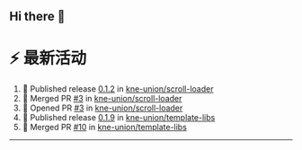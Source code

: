 ## Hi there 👋

<!--

**Here are some ideas to get you started:**

🙋‍♀️ A short introduction - what is your organization all about?
🌈 Contribution guidelines - how can the community get involved?
👩‍💻 Useful resources - where can the community find your docs? Is there anything else the community should know?
🍿 Fun facts - what does your team eat for breakfast?
🧙 Remember, you can do mighty things with the power of [Markdown](https://docs.github.com/github/writing-on-github/getting-started-with-writing-and-formatting-on-github/basic-writing-and-formatting-syntax)
-->


# ⚡ 最新活动

<!--START_SECTION:activity-->
1. 🚀 Published release [0.1.2](https://github.com/kne-union/scroll-loader/releases/tag/0.1.2) in [kne-union/scroll-loader](https://github.com/kne-union/scroll-loader)
2. 🎉 Merged PR [#3](https://github.com/kne-union/scroll-loader/pull/3) in [kne-union/scroll-loader](https://github.com/kne-union/scroll-loader)
3. 💪 Opened PR [#3](https://github.com/kne-union/scroll-loader/pull/3) in [kne-union/scroll-loader](https://github.com/kne-union/scroll-loader)
4. 🚀 Published release [0.1.9](https://github.com/kne-union/template-libs/releases/tag/0.1.9) in [kne-union/template-libs](https://github.com/kne-union/template-libs)
5. 🎉 Merged PR [#10](https://github.com/kne-union/template-libs/pull/10) in [kne-union/template-libs](https://github.com/kne-union/template-libs)
<!--END_SECTION:activity-->

---
